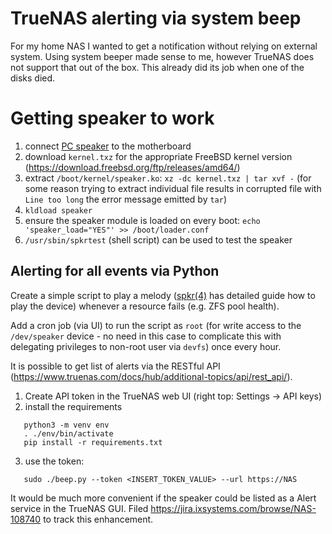 
# TrueNAS alerting via system beep

For my home NAS I wanted to get a notification without relying on external system. Using system beeper made sense to me, however TrueNAS does not support that out of the box. This already did its job when one of the disks died.

# Getting speaker to work

1. connect [PC speaker](https://en.wikipedia.org/wiki/PC_speaker) to the motherboard
1. download `kernel.txz` for the appropriate FreeBSD kernel version (https://download.freebsd.org/ftp/releases/amd64/)
1. extract `/boot/kernel/speaker.ko`: `xz -dc kernel.txz | tar xvf -` (for some reason trying to extract individual file results in corrupted file with `Line too long` the error message emitted by `tar`)
1. `kldload speaker`
1. ensure the speaker module is loaded on every boot: `echo 'speaker_load="YES"' >> /boot/loader.conf`
1. `/usr/sbin/spkrtest` (shell script) can be used to test the speaker

## Alerting for all events via Python

Create a simple script to play a melody ([spkr(4)](https://www.freebsd.org/cgi/man.cgi?query=spkr&apropos=0&sektion=0&manpath=FreeBSD+12.2-RELEASE+and+Ports&arch=default&format=html) has detailed guide how to play the device) whenever a resource fails (e.g. ZFS pool health).

Add a cron job (via UI) to run the script as `root` (for write access to the
`/dev/speaker` device - no need in this case to complicate this with delegating
privileges to non-root user via `devfs`) once every hour.

It is possible to get list of alerts via the RESTful API (https://www.truenas.com/docs/hub/additional-topics/api/rest_api/).

1. Create API token in the TrueNAS web UI (right top: Settings -> API keys)
2. install the requirements
```
   python3 -m venv env
   . ./env/bin/activate
   pip install -r requirements.txt
```
3. use the token:
```
   sudo ./beep.py --token <INSERT_TOKEN_VALUE> --url https://NAS
```

It would be much more convenient if the speaker could be listed as a Alert service in the TrueNAS GUI. Filed https://jira.ixsystems.com/browse/NAS-108740 to track this enhancement.
